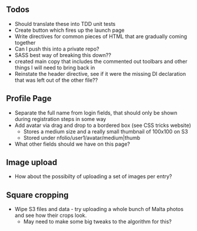 ## Todos

- Should translate these into TDD unit tests
- Create button which fires up the launch page
- Write directives for common pieces of HTML that are gradually coming together
- Can I push this into a private repo?
- SASS best way of breaking this down??
- created main copy that includes the commented out toolbars and other things I will need to bring back in
- Reinstate the header directive, see if it were the missing DI declaration that was left out of the other file??

## Profile Page

- Separate the full name from login fields, that should only be shown during registration steps in some way
- Add avatar via drag and drop to a bordered box (see CSS tricks website)
  - Stores a medium size and a really small thumbnail of 100x100 on S3
  - Stored under nfolio/user1/avatar/medium|thumb
- What other fields should we have on this page?

## Image upload

- How about the possibilty of uploading a set of images per entry?

## Square cropping

- Wipe S3 files and data - try uploading a whole bunch of Malta photos and see how their crops look.
  - May need to make some big tweaks to the algorithm for this?


